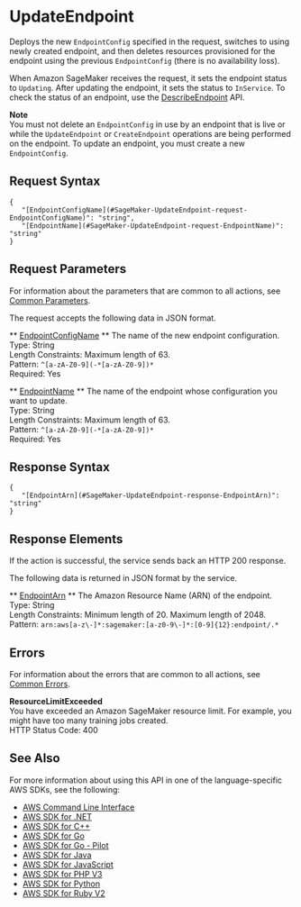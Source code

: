# UpdateEndpoint<a name="API_UpdateEndpoint"></a>

Deploys the new `EndpointConfig` specified in the request, switches to using newly created endpoint, and then deletes resources provisioned for the endpoint using the previous `EndpointConfig` \(there is no availability loss\)\. 

When Amazon SageMaker receives the request, it sets the endpoint status to `Updating`\. After updating the endpoint, it sets the status to `InService`\. To check the status of an endpoint, use the [DescribeEndpoint](https://docs.aws.amazon.com/sagemaker/latest/dg/API_DescribeEndpoint.html) API\. 

**Note**  
You must not delete an `EndpointConfig` in use by an endpoint that is live or while the `UpdateEndpoint` or `CreateEndpoint` operations are being performed on the endpoint\. To update an endpoint, you must create a new `EndpointConfig`\.

## Request Syntax<a name="API_UpdateEndpoint_RequestSyntax"></a>

```
{
   "[EndpointConfigName](#SageMaker-UpdateEndpoint-request-EndpointConfigName)": "string",
   "[EndpointName](#SageMaker-UpdateEndpoint-request-EndpointName)": "string"
}
```

## Request Parameters<a name="API_UpdateEndpoint_RequestParameters"></a>

For information about the parameters that are common to all actions, see [Common Parameters](CommonParameters.md)\.

The request accepts the following data in JSON format\.

 ** [EndpointConfigName](#API_UpdateEndpoint_RequestSyntax) **   <a name="SageMaker-UpdateEndpoint-request-EndpointConfigName"></a>
The name of the new endpoint configuration\.  
Type: String  
Length Constraints: Maximum length of 63\.  
Pattern: `^[a-zA-Z0-9](-*[a-zA-Z0-9])*`   
Required: Yes

 ** [EndpointName](#API_UpdateEndpoint_RequestSyntax) **   <a name="SageMaker-UpdateEndpoint-request-EndpointName"></a>
The name of the endpoint whose configuration you want to update\.  
Type: String  
Length Constraints: Maximum length of 63\.  
Pattern: `^[a-zA-Z0-9](-*[a-zA-Z0-9])*`   
Required: Yes

## Response Syntax<a name="API_UpdateEndpoint_ResponseSyntax"></a>

```
{
   "[EndpointArn](#SageMaker-UpdateEndpoint-response-EndpointArn)": "string"
}
```

## Response Elements<a name="API_UpdateEndpoint_ResponseElements"></a>

If the action is successful, the service sends back an HTTP 200 response\.

The following data is returned in JSON format by the service\.

 ** [EndpointArn](#API_UpdateEndpoint_ResponseSyntax) **   <a name="SageMaker-UpdateEndpoint-response-EndpointArn"></a>
The Amazon Resource Name \(ARN\) of the endpoint\.  
Type: String  
Length Constraints: Minimum length of 20\. Maximum length of 2048\.  
Pattern: `arn:aws[a-z\-]*:sagemaker:[a-z0-9\-]*:[0-9]{12}:endpoint/.*` 

## Errors<a name="API_UpdateEndpoint_Errors"></a>

For information about the errors that are common to all actions, see [Common Errors](CommonErrors.md)\.

 **ResourceLimitExceeded**   
 You have exceeded an Amazon SageMaker resource limit\. For example, you might have too many training jobs created\.   
HTTP Status Code: 400

## See Also<a name="API_UpdateEndpoint_SeeAlso"></a>

For more information about using this API in one of the language\-specific AWS SDKs, see the following:
+  [AWS Command Line Interface](https://docs.aws.amazon.com/goto/aws-cli/sagemaker-2017-07-24/UpdateEndpoint) 
+  [AWS SDK for \.NET](https://docs.aws.amazon.com/goto/DotNetSDKV3/sagemaker-2017-07-24/UpdateEndpoint) 
+  [AWS SDK for C\+\+](https://docs.aws.amazon.com/goto/SdkForCpp/sagemaker-2017-07-24/UpdateEndpoint) 
+  [AWS SDK for Go](https://docs.aws.amazon.com/goto/SdkForGoV1/sagemaker-2017-07-24/UpdateEndpoint) 
+  [AWS SDK for Go \- Pilot](https://docs.aws.amazon.com/goto/SdkForGoPilot/sagemaker-2017-07-24/UpdateEndpoint) 
+  [AWS SDK for Java](https://docs.aws.amazon.com/goto/SdkForJava/sagemaker-2017-07-24/UpdateEndpoint) 
+  [AWS SDK for JavaScript](https://docs.aws.amazon.com/goto/AWSJavaScriptSDK/sagemaker-2017-07-24/UpdateEndpoint) 
+  [AWS SDK for PHP V3](https://docs.aws.amazon.com/goto/SdkForPHPV3/sagemaker-2017-07-24/UpdateEndpoint) 
+  [AWS SDK for Python](https://docs.aws.amazon.com/goto/boto3/sagemaker-2017-07-24/UpdateEndpoint) 
+  [AWS SDK for Ruby V2](https://docs.aws.amazon.com/goto/SdkForRubyV2/sagemaker-2017-07-24/UpdateEndpoint) 